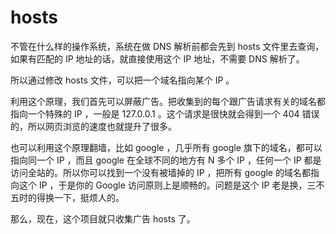hosts
=====

不管在什么样的操作系统，系统在做 DNS 解析前都会先到 hosts 文件里去查询，如果有匹配的 IP 地址的话，就直接使用这个 IP 地址，不需要 DNS 解析了。

所以通过修改 hosts 文件，可以把一个域名指向某个 IP 。

利用这个原理，我们首先可以屏蔽广告。把收集到的每个跟广告请求有关的域名都指向一个特殊的 IP ，一般是 127.0.0.1 。这个请求是很快就会得到一个 404 错误的，所以网页浏览的速度也就提升了很多。

也可以利用这个原理翻墙，比如 google ，几乎所有 google 旗下的域名，都可以指向同一个 IP ，而且 google 在全球不同的地方有 N 多个 IP ，任何一个 IP 都是访问全站的。所以你可以找到一个没有被墙掉的 IP ，把所有 google 的域名都指向这个 IP ，于是你的 Google 访问原则上是顺畅的。问题是这个 IP 老是换，三不五时的得换一下，挺烦人的。


那么，现在，这个项目就只收集广告 hosts 了。
